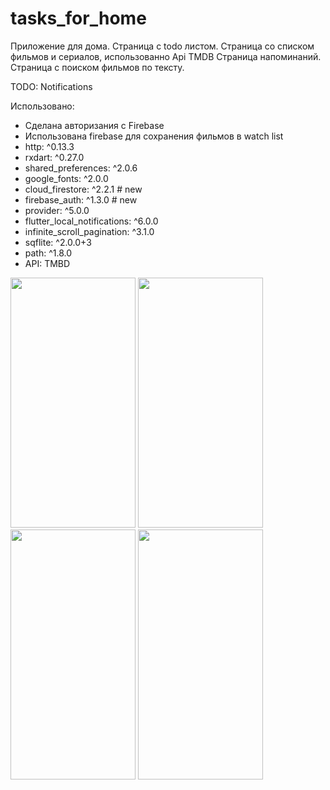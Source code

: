 # tasks_for_home
Приложение для дома.
Страница с todo листом.
Страница со списком фильмов и сериалов, использованно Api TMDB
Страница напоминаний.
Cтраница с поиском фильмов по тексту.


TODO: Notifications

Использовано: 
- Сделана авторизания с Firebase
- Использована firebase для сохранения фильмов в watch list
- http: ^0.13.3
- rxdart: ^0.27.0
- shared_preferences: ^2.0.6
- google_fonts: ^2.0.0
- cloud_firestore: ^2.2.1 # new
- firebase_auth: ^1.3.0   # new
- provider: ^5.0.0
-  flutter_local_notifications: ^6.0.0
- infinite_scroll_pagination: ^3.1.0
- sqflite: ^2.0.0+3
- path: ^1.8.0
- API: TMBD




<img src= "https://user-images.githubusercontent.com/18566369/147411212-d69b025d-681c-4520-8375-9628167307f8.png" width="200" height="400"/> <img src= "https://user-images.githubusercontent.com/18566369/147411218-176a6ae1-29b2-48ca-a204-4a5141df76d1.png" width="200" height="400"/> <img src= "https://user-images.githubusercontent.com/18566369/147411221-83c2d6de-4011-4dc0-b561-f40b7df72ea4.png" width="200" height="400"/> <img src= "https://user-images.githubusercontent.com/18566369/147411696-b722c599-ad07-43fd-886d-800a676f666d.png" width="200" height="400"/>





